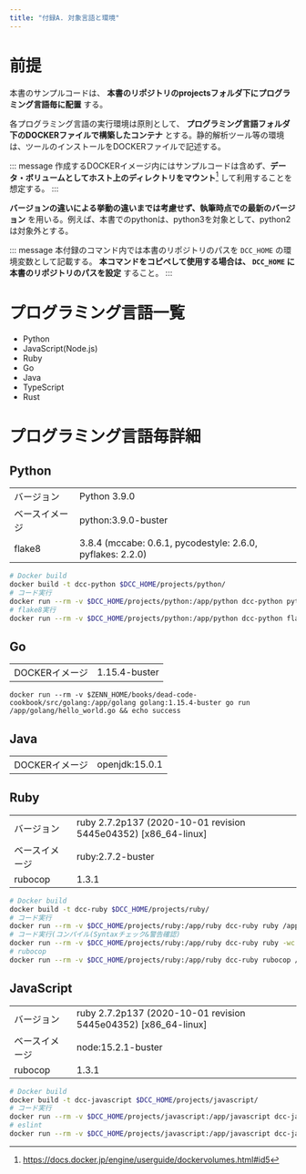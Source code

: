 ```yaml
---
title: "付録A. 対象言語と環境"
---
```


# 前提


本書のサンプルコードは、 **本書のリポジトリのprojectsフォルダ下にプログラミング言語毎に配置** する。

各プログラミング言語の実行環境は原則として、 **プログラミング言語フォルダ下のDOCKERファイルで構築したコンテナ** とする。静的解析ツール等の環境は、ツールのインストールをDOCKERファイルで記述する。

::: message
作成するDOCKERイメージ内にはサンプルコードは含めず、**データ・ボリュームとしてホスト上のディレクトリをマウント**[^1] して利用することを想定する。
:::

[^1]: https://docs.docker.jp/engine/userguide/dockervolumes.html#id5

**バージョンの違いによる挙動の違いまでは考慮せず、執筆時点での最新のバージョン** を用いる。例えば、本書でのpythonは、python3を対象として、python2は対象外とする。

::: message
本付録のコマンド内では本書のリポジトリのパスを `DCC_HOME` の環境変数として記載する。
**本コマンドをコピペして使用する場合は、 `DCC_HOME` に本書のリポジトリのパスを設定** すること。
:::

# プログラミング言語一覧

- Python
- JavaScript(Node.js)
- Ruby
- Go
- Java
- TypeScript
- Rust

# プログラミング言語毎詳細

## Python

|||
|:--|:--|
|バージョン|Python 3.9.0|
|ベースイメージ|python:3.9.0-buster|
|flake8|3.8.4 (mccabe: 0.6.1, pycodestyle: 2.6.0, pyflakes: 2.2.0)|

``` sh
# Docker build
docker build -t dcc-python $DCC_HOME/projects/python/
# コード実行
docker run --rm -v $DCC_HOME/projects/python:/app/python dcc-python python /app/python/src/after_return.py && echo success
# flake8実行
docker run --rm -v $DCC_HOME/projects/python:/app/python dcc-python flake8 /app/python/src/after_return.py
```

## Go

|||
|:--|:--|
|DOCKERイメージ|1.15.4-buster|

``` console
docker run --rm -v $ZENN_HOME/books/dead-code-cookbook/src/golang:/app/golang golang:1.15.4-buster go run /app/golang/hello_world.go && echo success
```

## Java

|||
|:--|:--|
|DOCKERイメージ|openjdk:15.0.1|

## Ruby

|||
|:--|:--|
|バージョン|ruby 2.7.2p137 (2020-10-01 revision 5445e04352) [x86_64-linux]|
|ベースイメージ|ruby:2.7.2-buster|
|rubocop|1.3.1|

```  sh
# Docker build
docker build -t dcc-ruby $DCC_HOME/projects/ruby/
# コード実行
docker run --rm -v $DCC_HOME/projects/ruby:/app/ruby dcc-ruby ruby /app/ruby/after_return.rb && echo success
# コード実行(コンパイル(Syntaxチェック&警告確認)
docker run --rm -v $DCC_HOME/projects/ruby:/app/ruby dcc-ruby ruby -wc /app/ruby/after_return.rb
# rubocop
docker run --rm -v $DCC_HOME/projects/ruby:/app/ruby dcc-ruby rubocop /app/ruby/after_return.rb
```

## JavaScript

|||
|:--|:--|
|バージョン|ruby 2.7.2p137 (2020-10-01 revision 5445e04352) [x86_64-linux]|
|ベースイメージ|node:15.2.1-buster|
|rubocop|1.3.1|

```  sh
# Docker build
docker build -t dcc-javascript $DCC_HOME/projects/javascript/
# コード実行
docker run --rm -v $DCC_HOME/projects/javascript:/app/javascript dcc-javascript node /app/javascript/src/after_return.js && echo success
# eslint
docker run --rm -v $DCC_HOME/projects/javascript:/app/javascript dcc-javascript eslint /app/javascript/src/after_return.js
```
